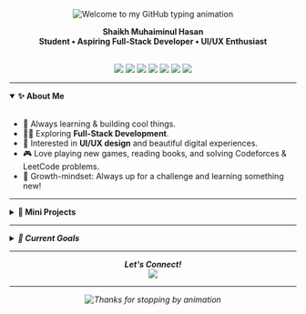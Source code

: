 <!-- Profile README for Sk-Muhaiminul-Hasan -->

<p align="center">
  <img src="https://readme-typing-svg.demolab.com?font=Fira+Code&size=36&pause=1000&color=36BCF7&center=true&vCenter=true&width=500&lines=Welcome%20to%20my%20GitHub!" alt="Welcome to my GitHub typing animation" />
</p>

<p align="center">
  <b>Shaikh Muhaiminul Hasan</b><br>
  <b>Student • Aspiring Full-Stack Developer • UI/UX Enthusiast</b>
</p>

<br/>

<div align="center">

<img src="https://img.shields.io/badge/C-00599C?style=for-the-badge&logo=c&logoColor=white" />
<img src="https://img.shields.io/badge/C++-00599C?style=for-the-badge&logo=c%2B%2B&logoColor=white" />
<img src="https://img.shields.io/badge/Java-007396?style=for-the-badge&logo=java&logoColor=white" />
<img src="https://img.shields.io/badge/Python-3776AB?style=for-the-badge&logo=python&logoColor=white" />
<img src="https://img.shields.io/badge/JavaScript-F7DF1E?style=for-the-badge&logo=javascript&logoColor=black" />
<img src="https://img.shields.io/badge/React-20232A?style=for-the-badge&logo=react&logoColor=61DAFB" />
<img src="https://img.shields.io/badge/Figma-F24E1E?style=for-the-badge&logo=figma&logoColor=white" />
</div>

---

<details open>
  <summary><b>✨ About Me</b></summary>
  <br>
  <ul>
    <li>🚀 Always learning & building cool things.</li>
    <li>🧑‍💻 Exploring <b>Full-Stack Development</b>.</li>
    <li>🎨 Interested in <b>UI/UX design</b> and beautiful digital experiences.</li>
    <li>🎮 Love playing new games, reading books, and solving Codeforces & LeetCode problems.</li>
    <li>🌱 Growth-mindset: Always up for a challenge and learning something new!</li>
  </ul>
</details>

---

<details>
  <summary><b>🚀 Mini Projects</b></summary>
  <br>
  <ul>
    <li><b>🐍 <a href="https://github.com/Sk-Muhaiminul-Hasan/Snake-Game">Snake Game</b></a> <i>(Python)</i></li>
    <li><b>🧱 <a href="https://github.com/Sk-Muhaiminul-Hasan/Brick-Breaker">Brick Smasher</b></a> <i>(Java)</i></li>
    <li><b>📝 <a href="https://github.com/Sk-Muhaiminul-Hasan/Note-Pad">Notepad</b></a> <i>(Java)</i></li>
    <li><b>📖 <a href="https://github.com/Sk-Muhaiminul-Hasan/BookTrackerApp">Book Tracker App</b></a> <i>(Java)<i></li>
    <li><b>🎬 <a href="https://github.com/Sk-Muhaiminul-Hasan/Movies">Movie Review Website</b></a> <i>(React)</i></li>
    <li><b>:octocat: <a href="https://github.com/Sk-Muhaiminul-Hasan/Typing-Game">Cattotype (Monkey Clone)</b></a> <i>(React)</i></li>
  </ul>
  <blockquote>
    <b>Always working on something new!</b>
  </blockquote>
</details>

---

<details>
  <summary><b>🎯 Current Goals</b></summary>
  <br>
  <ul>
    <li>🔝 Level up my JavaScript & React skills</li>
    <li>🌐 Dive deeper into backend technologies</li>
    <li>🦸‍♂️ Become a versatile full-stack developer</li>
  </ul>
</details>

---

<p align="center">
  <b>Let's Connect!</b><br>
  <a href="mailto:shaikhmuhaiminulhasan@gmail.com">
    <img src="https://img.shields.io/badge/Email-shaikhmuhaiminulhasan@gmail.com-36BCF7?style=for-the-badge&logo=gmail&logoColor=white&labelColor=EA4335" />
  </a>
  <!-- <a href="LINKEDIN_URL">
    <img src="https://img.shields.io/badge/LinkedIn-Connect-blue?style=for-the-badge&logo=linkedin&logoColor=white" />
  </a> -->
</p>

---

<p align="center">
  <img src="https://readme-typing-svg.demolab.com?font=Fira+Code&size=24&pause=1000&color=36BCF7&center=true&vCenter=true&width=435&lines=Thanks+for+stopping+by!+%F0%9F%92%AB" alt="Thanks for stopping by animation"/>
</p>
